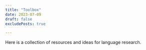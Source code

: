 ```yaml
---
title: "Toolbox"
date: 2023-07-09
draft: false
excludePosts: true

---
```


Here is a collection of resources and ideas for language research. 